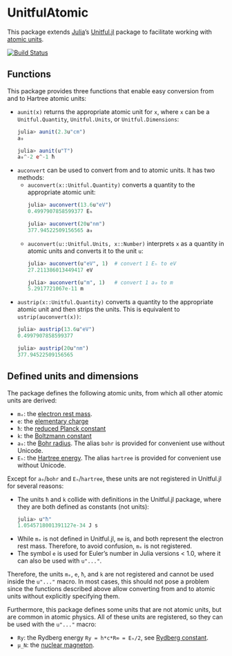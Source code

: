 # UnitfulAtomic

This package extends [Julia](https://julialang.org)’s
[Unitful.jl](https://github.com/ajkeller34/Unitful.jl) package to facilitate working with
[atomic units](https://en.wikipedia.org/wiki/Atomic_units).

[![Build Status](https://travis-ci.com/sostock/UnitfulAtomic.jl.svg?branch=master)](https://travis-ci.com/sostock/UnitfulAtomic.jl)

## Functions

This package provides three functions that enable easy conversion from and to Hartree atomic
units:

* `aunit(x)` returns the appropriate atomic unit for `x`, where `x` can be a
  `Unitful.Quantity`, `Unitful.Units`, or `Unitful.Dimensions`:
  ```julia
  julia> aunit(2.3u"cm")
  a₀
  
  julia> aunit(u"T")
  a₀^-2 e^-1 ħ
  ```
* `auconvert` can be used to convert from and to atomic units. It has two methods:
  * `auconvert(x::Unitful.Quantity)` converts a quantity to the appropriate atomic unit:
    ```julia
    julia> auconvert(13.6u"eV")
    0.4997907858599377 Eₕ
    
    julia> auconvert(20u"nm")
    377.94522509156565 a₀
    ```
  * `auconvert(u::Unitful.Units, x::Number)` interprets `x` as a quantity in atomic units
    and converts it to the unit `u`:
    ```julia
    julia> auconvert(u"eV", 1)  # convert 1 Eₕ to eV
    27.211386013449417 eV
    
    julia> auconvert(u"m", 1)   # convert 1 a₀ to m
    5.2917721067e-11 m
    ```
* `austrip(x::Unitful.Quantity)` converts a quantity to the appropriate atomic unit and then
  strips the units. This is equivalent to `ustrip(auconvert(x))`:
  ```julia
  julia> austrip(13.6u"eV")
  0.4997907858599377
  
  julia> austrip(20u"nm")
  377.94522509156565
  ```

## Defined units and dimensions

The package defines the following atomic units, from which all other atomic units are
derived:

* `mₑ`: the [electron rest mass](https://en.wikipedia.org/wiki/Electron_rest_mass).
* `e`: the [elementary charge](https://en.wikipedia.org/wiki/Elementary_charge)
* `ħ`: the [reduced Planck constant](https://en.wikipedia.org/wiki/Planck_constant)
* `k`: the [Boltzmann constant](https://en.wikipedia.org/wiki/Boltzmann_constant)
* `a₀`: the [Bohr radius](https://en.wikipedia.org/wiki/Bohr_radius). The alias `bohr` is
  provided for convenient use without Unicode.
* `Eₕ`: the [Hartree energy](https://en.wikipedia.org/wiki/Hartree). The alias `hartree` is
  provided for convenient use without Unicode.

Except for `a₀`/`bohr` and `Eₕ`/`hartree`, these units are not registered in Unitful.jl for
several reasons:

* The units `ħ` and `k` collide with definitions in the Unitful.jl package, where they are
  both defined as constants (not units):
  ```julia
  julia> u"ħ"
  1.0545718001391127e-34 J s
  ```
* While `mₑ` is not defined in Unitful.jl, `me` is, and both represent the electron rest
  mass. Therefore, to avoid confusion, `mₑ` is not registered.
* The symbol `e` is used for Euler’s number in Julia versions < 1.0, where it can also be
  used with `u"..."`.

Therefore, the units `mₑ`, `e`, `ħ`, and `k` are not registered and cannot be used inside
the `u"..."` macro. In most cases, this should not pose a problem since the functions
described above allow converting from and to atomic units without explicitly specifying
them.

Furthermore, this package defines some units that are not atomic units, but are common in
atomic physics. All of these units are registered, so they can be used with the `u"..."`
macro:

* `Ry`: the Rydberg energy `Ry = h*c*R∞ = Eₕ/2`, see
  [Rydberg constant](https://en.wikipedia.org/wiki/Rydberg_constant).
* `μ_N`: the [nuclear magneton](https://en.wikipedia.org/wiki/Nuclear_magneton).
